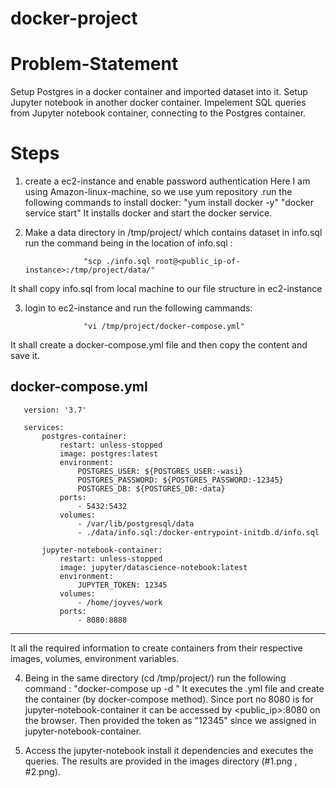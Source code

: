 # docker-project

# Problem-Statement
 Setup Postgres in a docker container and imported  dataset  into it.
 Setup Jupyter notebook in another docker container.
 Impelement SQL queries from Jupyter notebook container, connecting to the Postgres container.
 
 
 # Steps
 
1) create a ec2-instance and enable password authentication
Here  I am using Amazon-linux-machine, so we use yum repository .run the following commands to install docker:
                    "yum install docker -y"
                    "docker service start"
It installs docker and start the docker service.
 

2) Make a data directory in /tmp/project/  which  contains dataset in info.sql
run the command being in the location of info.sql :

                    "scp ./info.sql root@<public_ip-of-instance>:/tmp/project/data/"

It shall copy info.sql from local machine to our file structure in ec2-instance




3) login to ec2-instance and run the following cammands:
         
                    "vi /tmp/project/docker-compose.yml"


It shall create a docker-compose.yml file and then copy the content and save it.

docker-compose.yml
------------------------------------------------------

       version: '3.7'

       services:
           postgres-container:
               restart: unless-stopped
               image: postgres:latest
               environment:
                   POSTGRES_USER: ${POSTGRES_USER:-wasi}
                   POSTGRES_PASSWORD: ${POSTGRES_PASSWORD:-12345}
                   POSTGRES_DB: ${POSTGRES_DB:-data}
               ports:
                   - 5432:5432
               volumes:
                   - /var/lib/postgresql/data
                   - ./data/info.sql:/docker-entrypoint-initdb.d/info.sql

           jupyter-notebook-container:
               restart: unless-stopped
               image: jupyter/datascience-notebook:latest
               environment:
                   JUPYTER_TOKEN: 12345
               volumes:
                   - /home/joyves/work
               ports:
                   - 8080:8888


-------------------------------------------------------------
It all the required information to create containers from their respective images, volumes, environment variables.  

4) Being in the same directory (cd /tmp/project/)
run the following command :
                     "docker-compose up -d "
It executes the .yml file  and create the container (by docker-compose method). Since port no 8080 is for jupyter-notebook-container it can be accessed by 
   <public_ip>:8080 on the browser. 
Then provided the token as "12345" since we assigned in jupyter-notebook-container.

5) Access the jupyter-notebook install it dependencies and executes the queries.
The results are provided in the images directory (#1.png , #2.png).
